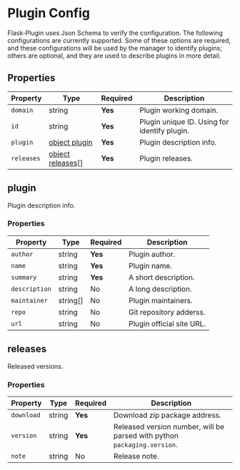 # Plugin Config

Flask-Plugin uses Json Schema to verify the configuration. The following configurations are currently supported. Some of these options are required, and these configurations will be used by the manager to identify plugins; others are optional, and they are used to describe plugins in more detail.

## Properties

| Property   | Type                  | Required | Description                                  |
|------------|-----------------------|----------|----------------------------------------------|
| `domain`   | string                | **Yes**  | Plugin working domain.                       |
| `id`       | string                | **Yes**  | Plugin unique ID. Using for identify plugin. |
| `plugin`   | [object plugin](#plugin)     | **Yes**  | Plugin description info.                     |
| `releases` | [object releases](#releases)[] | **Yes**  | Plugin releases.                             |

## plugin

Plugin description info.

### Properties

| Property      | Type     | Required | Description               |
|---------------|----------|----------|---------------------------|
| `author`      | string   | **Yes**  | Plugin author.            |
| `name`        | string   | **Yes**  | Plugin name.              |
| `summary`     | string   | **Yes**  | A short description.      |
| `description` | string   | No       | A long description.       |
| `maintainer`  | string[] | No       | Plugin maintainers.       |
| `repo`        | string   | No       | Git repository adderss.   |
| `url`         | string   | No       | Plugin official site URL. |

## releases

Released versions.

### Properties

| Property   | Type   | Required | Description                                                              |
|------------|--------|----------|--------------------------------------------------------------------------|
| `download` | string | **Yes**  | Download zip package address.                                            |
| `version`  | string | **Yes**  | Released version number, will be parsed with python `packaging.version`. |
| `note`     | string | No       | Release note.                                                            |

